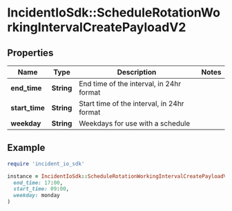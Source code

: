 # IncidentIoSdk::ScheduleRotationWorkingIntervalCreatePayloadV2

## Properties

| Name | Type | Description | Notes |
| ---- | ---- | ----------- | ----- |
| **end_time** | **String** | End time of the interval, in 24hr format |  |
| **start_time** | **String** | Start time of the interval, in 24hr format |  |
| **weekday** | **String** | Weekdays for use with a schedule |  |

## Example

```ruby
require 'incident_io_sdk'

instance = IncidentIoSdk::ScheduleRotationWorkingIntervalCreatePayloadV2.new(
  end_time: 17:00,
  start_time: 09:00,
  weekday: monday
)
```

